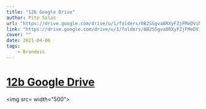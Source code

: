 ```yaml
---
title: "12b Google Drive"
author: Pito Salas
url: "https://drive.google.com/drive/u/1/folders/0B2SSgva8RXyFZjFMeDViNzlHNVU" 
link: "https://drive.google.com/drive/u/1/folders/0B2SSgva8RXyFZjFMeDViNzlHNVU" 
cover: "" 
date: 2021-04-06
tags:
    - Brandeis
---
```

# [12b Google Drive](https://drive.google.com/drive/u/1/folders/0B2SSgva8RXyFZjFMeDViNzlHNVU)

<img src= width="500">


